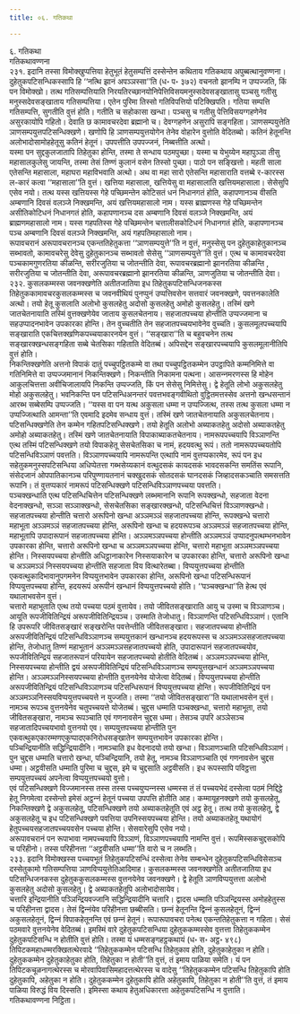 ```yaml
---
title: ०६. गतिकथा

---
```

६. गतिकथा  
गतिकथावण्णना  
२३१. इदानि तस्सा विमोक्खुप्पत्तिया हेतुभूतं हेतुसम्पत्तिं दस्सेन्तेन कथिताय गतिकथाय अपुब्बत्थानुवण्णना। दुहेतुकपटिसन्धिकस्सापि हि ‘‘नत्थि झानं अपञ्‍ञस्सा’’ति (ध॰ प॰ ३७२) वचनतो झानम्पि न उप्पज्‍जति, किं पन विमोक्खो। तत्थ गतिसम्पत्तियाति निरयतिरच्छानयोनिपेत्तिविसयमनुस्सदेवसङ्खातासु पञ्‍चसु गतीसु मनुस्सदेवसङ्खाताय गतिसम्पत्तिया। एतेन पुरिमा तिस्सो गतिविपत्तियो पटिक्खिपति। गतिया सम्पत्ति गतिसम्पत्ति, सुगतीति वुत्तं होति। गतीति च सहोकासा खन्धा। पञ्‍चसु च गतीसु पेत्तिविसयग्गहणेनेव असुरकायोपि गहितो। देवाति छ कामावचरदेवा ब्रह्मानो च। देवग्गहणेन असुरापि सङ्गहिता। ञाणसम्पयुत्तेति ञाणसम्पयुत्तपटिसन्धिक्खणे। खणोपि हि ञाणसम्पयुत्तयोगेन तेनेव वोहारेन वुत्तोति वेदितब्बो। कतिनं हेतूनन्ति अलोभादोसामोहहेतूसु कतिनं हेतूनं। उपपत्तीति उपपज्‍जनं, निब्बत्तीति अत्थो।  
यस्मा पन सुद्दकुलजातापि तिहेतुका होन्ति, तस्मा ते सन्धाय पठमपुच्छा। यस्मा च येभुय्येन महापुञ्‍ञा तीसु महासालकुलेसु जायन्ति, तस्मा तेसं तिण्णं कुलानं वसेन तिस्सो पुच्छा। पाठो पन सङ्खित्तो। महती साला एतेसन्ति महासाला, महाघरा महाविभवाति अत्थो। अथ वा महा सारो एतेसन्ति महासाराति वत्तब्बे र-कारस्स ल-कारं कत्वा ‘‘महासाला’’ति वुत्तं। खत्तिया महासाला, खत्तियेसु वा महासालाति खत्तियमहासाला। सेसेसुपि एसेव नयो। तत्थ यस्स खत्तियस्स गेहे पच्छिमन्तेन कोटिसतं धनं निधानगतं होति, कहापणानञ्‍च वीसति अम्बणानि दिवसं वलञ्‍जे निक्खमन्ति, अयं खत्तियमहासालो नाम। यस्स ब्राह्मणस्स गेहे पच्छिमन्तेन असीतिकोटिधनं निधानगतं होति, कहापणानञ्‍च दस अम्बणानि दिवसं वलञ्‍जे निक्खमन्ति, अयं ब्राह्मणमहासालो नाम। यस्स गहपतिस्स गेहे पच्छिमन्तेन चत्तालीसकोटिधनं निधानगतं होति, कहापणानञ्‍च पञ्‍च अम्बणानि दिवसं वलञ्‍जे निक्खमन्ति, अयं गहपतिमहासालो नाम।  
रूपावचरानं अरूपावचरानञ्‍च एकन्ततिहेतुकत्ता ‘‘ञाणसम्पयुत्ते’’ति न वुत्तं, मनुस्सेसु पन दुहेतुकाहेतुकानञ्‍च सब्भावतो, कामावचरेसु देवेसु दुहेतुकानञ्‍च सब्भावतो सेसेसु ‘‘ञाणसम्पयुत्ते’’ति वुत्तं। एत्थ च कामावचरदेवा पञ्‍चकामगुणरतिया कीळन्ति, सरीरजुतिया च जोतन्तीति देवा, रूपावचरब्रह्मानो झानरतिया कीळन्ति , सरीरजुतिया च जोतन्तीति देवा, अरूपावचरब्रह्मानो झानरतिया कीळन्ति, ञाणजुतिया च जोतन्तीति देवा।  
२३२. कुसलकम्मस्स जवनक्खणेति अतीतजातिया इध तिहेतुकपटिसन्धिजनकस्स तिहेतुककामावचरकुसलकम्मस्स च जवनवीथियं पुनप्पुनं उप्पत्तिवसेन सत्तवारं जवनक्खणे, पवत्तनकालेति अत्थो। तयो हेतू कुसलाति अलोभो कुसलहेतु अदोसो कुसलहेतु अमोहो कुसलहेतु। तस्मिं खणे जातचेतनायाति तस्मिं वुत्तक्खणेयेव जाताय कुसलचेतनाय। सहजातपच्‍चया होन्तीति उप्पज्‍जमाना च सहउप्पादनभावेन उपकारका होन्ति। तेन वुच्‍चतीति तेन सहजातपच्‍चयभावेनेव वुच्‍चति। कुसलमूलपच्‍चयापि सङ्खाराति एकचित्तक्खणिकपच्‍चयाकारनयेन वुत्तं। ‘‘सङ्खारा’’ति च बहुवचनेन तत्थ सङ्खारक्खन्धसङ्गहिता सब्बे चेतसिका गहिताति वेदितब्बं। अपिसद्देन सङ्खारपच्‍चयापि कुसलमूलानीतिपि वुत्तं होति।  
निकन्तिक्खणेति अत्तनो विपाकं दातुं पच्‍चुपट्ठितकम्मे वा तथा पच्‍चुपट्ठितकम्मेन उपट्ठापिते कम्मनिमित्ते वा गतिनिमित्ते वा उप्पज्‍जमानानं निकन्तिक्खणे। निकन्तीति निकामना पत्थना। आसन्‍नमरणस्स हि मोहेन आकुलचित्तत्ता अवीचिजालायपि निकन्ति उप्पज्‍जति, किं पन सेसेसु निमित्तेसु। द्वे हेतूति लोभो अकुसलहेतु मोहो अकुसलहेतु। भवनिकन्ति पन पटिसन्धिअनन्तरं पवत्तभवङ्गवीथितो वुट्ठितमत्तस्सेव अत्तनो खन्धसन्तानं आरब्भ सब्बेसम्पि उप्पज्‍जति। ‘‘यस्स वा पन यत्थ अकुसला धम्मा न उप्पज्‍जित्थ, तस्स तत्थ कुसला धम्मा न उप्पज्‍जित्थाति आमन्ता’’ति एवमादि इदमेव सन्धाय वुत्तं। तस्मिं खणे जातचेतनायाति अकुसलचेतनाय।  
पटिसन्धिक्खणेति तेन कम्मेन गहितपटिसन्धिक्खणे। तयो हेतूति अलोभो अब्याकतहेतु अदोसो अब्याकतहेतु अमोहो अब्याकतहेतु। तस्मिं खणे जातचेतनायाति विपाकाब्याकतचेतनाय। नामरूपपच्‍चयापि विञ्‍ञाणन्ति एत्थ तस्मिं पटिसन्धिक्खणे तयो विपाकहेतू सेसचेतसिका च नामं, हदयवत्थु रूपं। ततो नामरूपपच्‍चयतोपि पटिसन्धिविञ्‍ञाणं पवत्तति। विञ्‍ञाणपच्‍चयापि नामरूपन्ति एत्थापि नामं वुत्तप्पकारमेव, रूपं पन इध सहेतुकमनुस्सपटिसन्धिया अधिप्पेतत्ता गब्भसेय्यकानं वत्थुदसकं कायदसकं भावदसकन्ति समतिंस रूपानि, संसेदजानं ओपपातिकानञ्‍च परिपुण्णायतनानं चक्खुदसकं सोतदसकं घानदसकं जिव्हादसकञ्‍चाति समसत्तति रूपानि। तं वुत्तप्पकारं नामरूपं पटिसन्धिक्खणे पटिसन्धिविञ्‍ञाणपच्‍चया पवत्तति।  
पञ्‍चक्खन्धाति एत्थ पटिसन्धिचित्तेन पटिसन्धिक्खणे लब्भमानानि रूपानि रूपक्खन्धो, सहजाता वेदना वेदनाक्खन्धो, सञ्‍ञा सञ्‍ञाक्खन्धो, सेसचेतसिका सङ्खारक्खन्धो, पटिसन्धिचित्तं विञ्‍ञाणक्खन्धो। सहजातपच्‍चया होन्तीति चत्तारो अरूपिनो खन्धा अञ्‍ञमञ्‍ञं सहजातपच्‍चया होन्ति, रूपक्खन्धे चत्तारो महाभूता अञ्‍ञमञ्‍ञं सहजातपच्‍चया होन्ति, अरूपिनो खन्धा च हदयरूपञ्‍च अञ्‍ञमञ्‍ञं सहजातपच्‍चया होन्ति, महाभूतापि उपादारूपानं सहजातपच्‍चया होन्ति। अञ्‍ञमञ्‍ञपच्‍चया होन्तीति अञ्‍ञमञ्‍ञं उप्पादनुपत्थम्भनभावेन उपकारका होन्ति, चत्तारो अरूपिनो खन्धा च अञ्‍ञमञ्‍ञपच्‍चया होन्ति, चत्तारो महाभूता अञ्‍ञमञ्‍ञपच्‍चया होन्ति। निस्सयपच्‍चया होन्तीति अधिट्ठानाकारेन निस्सयाकारेन च उपकारका होन्ति, चत्तारो अरूपिनो खन्धा च अञ्‍ञमञ्‍ञं निस्सयपच्‍चया होन्तीति सहजाता विय वित्थारेतब्बा। विप्पयुत्तपच्‍चया होन्तीति एकवत्थुकादिभावानुपगमनेन विप्पयुत्तभावेन उपकारका होन्ति, अरूपिनो खन्धा पटिसन्धिरूपानं विप्पयुत्तपच्‍चया होन्ति, हदयरूपं अरूपीनं खन्धानं विप्पयुत्तपच्‍चयो होति। ‘‘पञ्‍चक्खन्धा’’ति हेत्थ एवं यथालाभवसेन वुत्तं।  
चत्तारो महाभूताति एत्थ तयो पच्‍चया पठमं वुत्तायेव। तयो जीवितसङ्खाराति आयु च उस्मा च विञ्‍ञाणञ्‍च। आयूति रूपजीवितिन्द्रियं अरूपजीवितिन्द्रियञ्‍च। उस्माति तेजोधातु। विञ्‍ञाणन्ति पटिसन्धिविञ्‍ञाणं। एतानि हि उपरूपरि जीवितसङ्खारं सङ्खरोन्ति पवत्तेन्तीति जीवितसङ्खारा। सहजातपच्‍चया होन्तीति अरूपजीवितिन्द्रियं पटिसन्धिविञ्‍ञाणञ्‍च सम्पयुत्तकानं खन्धानञ्‍च हदयरूपस्स च अञ्‍ञमञ्‍ञसहजातपच्‍चया होन्ति, तेजोधातु तिण्णं महाभूतानं अञ्‍ञमञ्‍ञसहजातपच्‍चयो होति, उपादारूपानं सहजातपच्‍चयोव, रूपजीवितिन्द्रियं सहजातरूपानं परियायेन सहजातपच्‍चयो होतीति वेदितब्बं। अञ्‍ञमञ्‍ञपच्‍चया होन्ति, निस्सयपच्‍चया होन्तीति द्वयं अरूपजीवितिन्द्रियं पटिसन्धिविञ्‍ञाणञ्‍च सम्पयुत्तखन्धानं अञ्‍ञमञ्‍ञपच्‍चया होन्ति। अञ्‍ञमञ्‍ञनिस्सयपच्‍चया होन्तीति वुत्तनयेनेव योजेत्वा वेदितब्बं। विप्पयुत्तपच्‍चया होन्तीति अरूपजीवितिन्द्रियं पटिसन्धिविञ्‍ञाणञ्‍च पटिसन्धिरूपानं विप्पयुत्तपच्‍चया होन्ति। रूपजीवितिन्द्रियं पन अञ्‍ञमञ्‍ञनिस्सयविप्पयुत्तपच्‍चयत्ते न युज्‍जति। तस्मा ‘‘तयो जीवितसङ्खारा’’ति यथालाभवसेन वुत्तं। नामञ्‍च रूपञ्‍च वुत्तनयेनेव चतुपच्‍चयत्ते योजेतब्बं। चुद्दस धम्माति पञ्‍चक्खन्धा, चत्तारो महाभूता, तयो जीवितसङ्खारा, नामञ्‍च रूपञ्‍चाति एवं गणनावसेन चुद्दस धम्मा। तेसञ्‍च उपरि अञ्‍ञेसञ्‍च सहजातादिपच्‍चयभावो वुत्तनयो एव। सम्पयुत्तपच्‍चया होन्तीति पुन एकवत्थुकएकारम्मणएकुप्पादएकनिरोधसङ्खातेन सम्पयुत्तभावेन उपकारका होन्ति।  
पञ्‍चिन्द्रियानीति सद्धिन्द्रियादीनि। नामञ्‍चाति इध वेदनादयो तयो खन्धा। विञ्‍ञाणञ्‍चाति पटिसन्धिविञ्‍ञाणं। पुन चुद्दस धम्माति चत्तारो खन्धा, पञ्‍चिन्द्रियानि, तयो हेतू, नामञ्‍च विञ्‍ञाणञ्‍चाति एवं गणनावसेन चुद्दस धम्मा। अट्ठवीसति धम्माति पुरिमा च चुद्दस, इमे च चुद्दसाति अट्ठवीसति। इध रूपस्सापि पविट्ठत्ता सम्पयुत्तपच्‍चयं अपनेत्वा विप्पयुत्तपच्‍चयो वुत्तो।  
एवं पटिसन्धिक्खणे विज्‍जमानस्स तस्स तस्स पच्‍चयुप्पन्‍नस्स धम्मस्स तं तं पच्‍चयभेदं दस्सेत्वा पठमं निद्दिट्ठे हेतू निगमेत्वा दस्सेन्तो इमेसं अट्ठन्‍नं हेतूनं पच्‍चया उपपत्ति होतीति आह। कम्मायूहनक्खणे तयो कुसलहेतू, निकन्तिक्खणे द्वे अकुसलहेतू, पटिसन्धिक्खणे तयो अब्याकतहेतूति एवं अट्ठ हेतू। तत्थ तयो कुसलहेतू, द्वे अकुसलहेतू च इध पटिसन्धिक्खणे पवत्तिया उपनिस्सयपच्‍चया होन्ति। तयो अब्याकतहेतू यथायोगं हेतुपच्‍चयसहजातपच्‍चयवसेन पच्‍चया होन्ति। सेसवारेसुपि एसेव नयो।  
अरूपावचरानं पन रूपाभावा नामपच्‍चयापि विञ्‍ञाणं, विञ्‍ञाणपच्‍चयापि नामन्ति वुत्तं। रूपमिस्सकचुद्दसकोपि च परिहीनो। तस्स परिहीनत्ता ‘‘अट्ठवीसति धम्मा’’ति वारो च न लब्भति।  
२३३. इदानि विमोक्खस्स पच्‍चयभूतं तिहेतुकपटिसन्धिं दस्सेत्वा तेनेव सम्बन्धेन दुहेतुकपटिसन्धिविसेसञ्‍च दस्सेतुकामो गतिसम्पत्तिया ञाणविप्पयुत्तेतिआदिमाह। कुसलकम्मस्स जवनक्खणेति अतीतजातिया इध पटिसन्धिजनकस्स दुहेतुककुसलकम्मस्स वुत्तनयेनेव जवनक्खणे। द्वे हेतूति ञाणविप्पयुत्तत्ता अलोभो कुसलहेतु अदोसो कुसलहेतु। द्वे अब्याकतहेतूपि अलोभादोसायेव।  
चत्तारि इन्द्रियानीति पञ्‍ञिन्द्रियवज्‍जानि सद्धिन्द्रियादीनि चत्तारि। द्वादस धम्माति पञ्‍ञिन्द्रियस्स अमोहहेतुस्स च परिहीनत्ता द्वादस। तेसं द्विन्‍नंयेव परिहीनत्ता छब्बीसति। छन्‍नं हेतूनन्ति द्विन्‍नं कुसलहेतूनं, द्विन्‍नं अकुसलहेतूनं, द्विन्‍नं विपाकहेतूनन्ति एवं छन्‍नं हेतूनं। रूपारूपावचरा पनेत्थ एकन्ततिहेतुकत्ता न गहिता। सेसं पठमवारे वुत्तनयेनेव वेदितब्बं। इमस्मिं वारे दुहेतुकपटिसन्धिया दुहेतुककम्मस्सेव वुत्तत्ता तिहेतुककम्मेन दुहेतुकपटिसन्धि न होतीति वुत्तं होति। तस्मा यं धम्मसङ्गहट्ठकथायं (ध॰ स॰ अट्ठ॰ ४९८) तिपिटकमहाधम्मरक्खितत्थेरवादे ‘‘तिहेतुककम्मेन पटिसन्धि तिहेतुकाव होति, दुहेतुकाहेतुका न होति। दुहेतुककम्मेन दुहेतुकाहेतुका होति, तिहेतुका न होती’’ति वुत्तं, तं इमाय पाळिया समेति। यं पन तिपिटकचूळनागत्थेरस्स च मोरवापिवासिमहादत्तत्थेरस्स च वादेसु ‘‘तिहेतुककम्मेन पटिसन्धि तिहेतुकापि होति दुहेतुकापि, अहेतुका न होति। दुहेतुककम्मेन दुहेतुकापि होति अहेतुकापि, तिहेतुका न होती’’ति वुत्तं, तं इमाय पाळिया विरुद्धं विय दिस्सति। इमिस्सा कथाय हेतुअधिकारत्ता अहेतुकपटिसन्धि न वुत्ताति।  
गतिकथावण्णना निट्ठिता।  